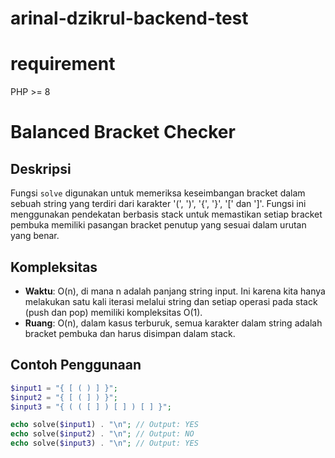 # arinal-dzikrul-backend-test

# requirement

PHP >= 8

# Balanced Bracket Checker

## Deskripsi

Fungsi `solve` digunakan untuk memeriksa keseimbangan bracket dalam sebuah string yang terdiri dari karakter '(', ')', '{', '}', '[' dan ']'. Fungsi ini menggunakan pendekatan berbasis stack untuk memastikan setiap bracket pembuka memiliki pasangan bracket penutup yang sesuai dalam urutan yang benar.

## Kompleksitas

- **Waktu**: O(n), di mana n adalah panjang string input. Ini karena kita hanya melakukan satu kali iterasi melalui string dan setiap operasi pada stack (push dan pop) memiliki kompleksitas O(1).
- **Ruang**: O(n), dalam kasus terburuk, semua karakter dalam string adalah bracket pembuka dan harus disimpan dalam stack.

## Contoh Penggunaan

```php
$input1 = "{ [ ( ) ] }";
$input2 = "{ [ ( ] ) }";
$input3 = "{ ( ( [ ] ) [ ] ) [ ] }";

echo solve($input1) . "\n"; // Output: YES
echo solve($input2) . "\n"; // Output: NO
echo solve($input3) . "\n"; // Output: YES
```
